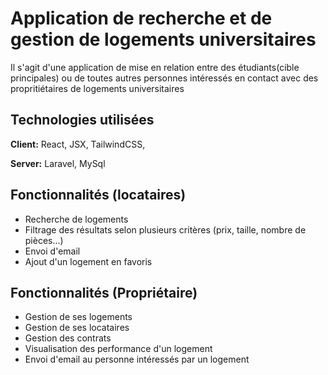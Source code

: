 
# Application de recherche et de gestion de logements universitaires

Il s'agit d'une application de mise en relation entre des étudiants(cible principales) ou de toutes autres personnes intéressés en contact avec des propritiétaires de logements universitaires







## Technologies utilisées

**Client:** React, JSX, TailwindCSS,

**Server:** Laravel, MySql


## Fonctionnalités (locataires)

- Recherche de logements
- Filtrage des résultats selon plusieurs critères (prix, taille, nombre de pièces...)
- Envoi d'email 
- Ajout d'un logement en favoris

## Fonctionnalités (Propriétaire)

- Gestion de ses logements 
- Gestion de ses locataires
- Gestion des contrats
- Visualisation des performance d'un logement
- Envoi d'email au personne intéressés par un logement 
